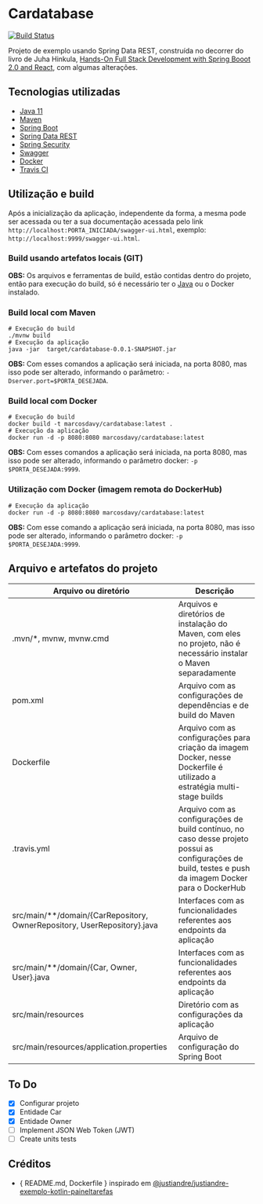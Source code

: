 # Cardatabase

[![Build Status](https://travis-ci.org/davyguedes/cardatabase.svg?branch=master)](https://travis-ci.org/davyguedes/cardatabase)

Projeto de exemplo usando Spring Data REST, construída no decorrer do livro de Juha Hinkula, [Hands-On Full Stack Development with Spring Booot 2.0 and React](https://www.amazon.com/Hands-Stack-Development-Spring-React/dp/1789138086/), com algumas alterações.

## Tecnologias utilizadas

- [Java 11](https://openjdk.java.net/)
- [Maven](https://maven.apache.org)
- [Spring Boot](https://docs.spring.io/spring-boot/docs/current/reference/htmlsingle/)
- [Spring Data REST](https://docs.spring.io/spring-data/rest/docs/current/reference/html/)
- [Spring Security](https://docs.spring.io/spring-security/site/docs/current/reference/htmlsingle/)
- [Swagger](https://swagger.io/docs/)
- [Docker](https://docs.docker.com)
- [Travis CI](https://docs.travis-ci.com)

## Utilização e build

Após a inicialização da aplicação, independente da forma, a mesma pode ser acessada ou ter a sua documentação acessada pelo link `http://localhost:PORTA_INICIADA/swagger-ui.html`, exemplo: `http://localhost:9999/swagger-ui.html`.

### Build usando artefatos locais (GIT)

**OBS:** Os arquivos e ferramentas de build, estão contidas dentro do projeto, então para execução do build, só é necessário ter o [Java](https://www.oracle.com/br/java/index.html) ou o Docker instalado. 

### Build local com Maven

```shell
# Execução do build
./mvnw build
# Execução da aplicação
java -jar  target/cardatabase-0.0.1-SNAPSHOT.jar
```

**OBS:** Com esses comandos a aplicação será iniciada, na porta 8080, mas isso pode ser alterado, informando o parâmetro: `-Dserver.port=$PORTA_DESEJADA`.

### Build local com Docker

```shell
# Execução do build
docker build -t marcosdavy/cardatabase:latest .
# Execução da aplicação
docker run -d -p 8080:8080 marcosdavy/cardatabase:latest
```

**OBS:** Com esses comandos a aplicação será iniciada, na porta 8080,  mas isso pode ser alterado, informando o parâmetro docker: `-p $PORTA_DESEJADA:9999`.

### Utilização com Docker (imagem remota do DockerHub)

```shell
# Execução da aplicação
docker run -d -p 8080:8080 marcosdavy/cardatabase:latest
```

**OBS:** Com esse comando a aplicação será iniciada, na porta 8080, mas isso pode ser alterado, informando o parâmetro docker: `-p $PORTA_DESEJADA:9999`.

## Arquivo e artefatos do projeto

| Arquivo ou diretório  |  Descrição |
| ------------ | ------------ |
| .mvn/*, mvnw, mvnw.cmd | Arquivos e diretórios de instalação do Maven, com eles no projeto, não é necessário instalar o Maven separadamente |
|  pom.xml | Arquivo com as configurações de dependências e de build do Maven |
| Dockerfile | Arquivo com as configurações para criação da imagem Docker, nesse Dockerfile é utilizado a estratégia multi-stage builds |
| .travis.yml  | Arquivo com as configurações de build contínuo, no caso desse projeto possui as configurações de build, testes e push da imagem Docker para o DockerHub |
| src/main/**/domain/{CarRepository, OwnerRepository, UserRepository}.java | Interfaces com as funcionalidades referentes aos endpoints da aplicação |
| src/main/**/domain/{Car, Owner, User}.java | Interfaces com as funcionalidades referentes aos endpoints da aplicação |
| src/main/resources | Diretório com as configurações da aplicação |
| src/main/resources/application.properties | Arquivo de configuração do Spring Boot |

## To Do

- [x] Configurar projeto
- [X] Entidade Car
- [X] Entidade Owner
- [ ] Implement JSON Web Token (JWT)
- [ ] Create units tests

## Créditos

- { README.md, Dockerfile } inspirado em [@justiandre/justiandre-exemplo-kotlin-paineltarefas](https://github.com/justiandre/justiandre-exemplo-kotlin-paineltarefas)
